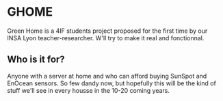 GHOME
=====
Green Home is a 4IF students project proposed for the first time by our INSA Lyon teacher-researcher.
W'll try to make it real and fonctionnal.

Who is it for?
--------------
Anyone with a server at home and who can afford buying SunSpot and EnOcean sensors. 
So few dandy now, but hopefully this will be the kind of stuff we'll see in every housse in the 10-20 coming years.

